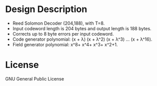 # Design Description

- Reed Solomon Decoder (204,188), with T=8.
- Input codeword length is 204 bytes and output length is 188 bytes.
- Corrects up to 8 byte errors per input codeword.
- Code generator polynomial: (x + λ) (x + λ^2) (x + λ^3) ... (x + λ^16).
- Field generator polynomial: x^8+ x^4+ x^3+ x^2+1.

# License
GNU General Public License